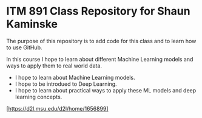 # ITM 891 Class Repository for Shaun Kaminske
The purpose of this repository is to add code for this class and to learn how to use GitHub.

In this course I hope to learn about different Machine Learning models and ways to apply them to real world data.

* I hope to learn about Machine Learning models.
* I hope to be introdued to Deep Learning.
* I hope to learn about practical ways to apply these ML models and deep learning concepts. 

[https://d2l.msu.edu/d2l/home/1656899]
 
